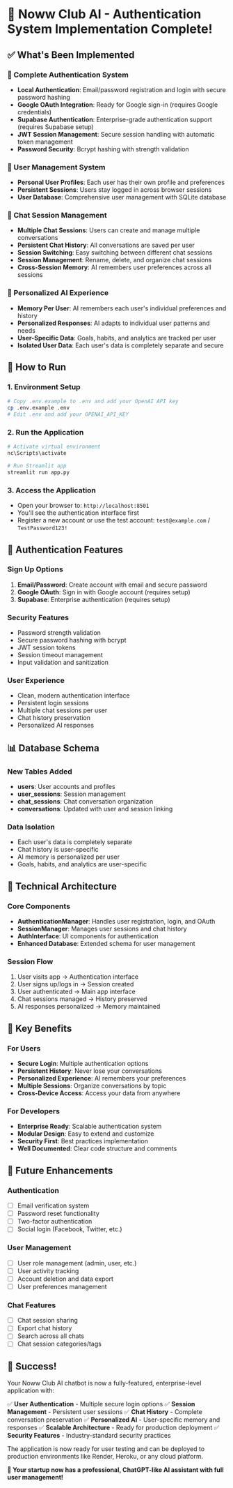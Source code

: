 # 🎉 Noww Club AI - Authentication System Implementation Complete!

## ✅ What's Been Implemented

### 🔐 Complete Authentication System
- **Local Authentication**: Email/password registration and login with secure password hashing
- **Google OAuth Integration**: Ready for Google sign-in (requires Google credentials)
- **Supabase Authentication**: Enterprise-grade authentication support (requires Supabase setup)
- **JWT Session Management**: Secure session handling with automatic token management
- **Password Security**: Bcrypt hashing with strength validation

### 👤 User Management System
- **Personal User Profiles**: Each user has their own profile and preferences
- **Persistent Sessions**: Users stay logged in across browser sessions
- **User Database**: Comprehensive user management with SQLite database

### 💬 Chat Session Management
- **Multiple Chat Sessions**: Users can create and manage multiple conversations
- **Persistent Chat History**: All conversations are saved per user
- **Session Switching**: Easy switching between different chat sessions
- **Session Management**: Rename, delete, and organize chat sessions
- **Cross-Session Memory**: AI remembers user preferences across all sessions

### 🧠 Personalized AI Experience
- **Memory Per User**: AI remembers each user's individual preferences and history
- **Personalized Responses**: AI adapts to individual user patterns and needs
- **User-Specific Data**: Goals, habits, and analytics are tracked per user
- **Isolated User Data**: Each user's data is completely separate and secure

## 🚀 How to Run

### 1. Environment Setup
```bash
# Copy .env.example to .env and add your OpenAI API key
cp .env.example .env
# Edit .env and add your OPENAI_API_KEY
```

### 2. Run the Application
```bash
# Activate virtual environment
nc\Scripts\activate

# Run Streamlit app
streamlit run app.py
```

### 3. Access the Application
- Open your browser to: `http://localhost:8501`
- You'll see the authentication interface first
- Register a new account or use the test account: `test@example.com` / `TestPassword123!`

## 🔑 Authentication Features

### Sign Up Options
1. **Email/Password**: Create account with email and secure password
2. **Google OAuth**: Sign in with Google account (requires setup)
3. **Supabase**: Enterprise authentication (requires setup)

### Security Features
- Password strength validation
- Secure password hashing with bcrypt
- JWT session tokens
- Session timeout management
- Input validation and sanitization

### User Experience
- Clean, modern authentication interface
- Persistent login sessions
- Multiple chat sessions per user
- Chat history preservation
- Personalized AI responses

## 📊 Database Schema

### New Tables Added
- **users**: User accounts and profiles
- **user_sessions**: Session management
- **chat_sessions**: Chat conversation organization
- **conversations**: Updated with user and session linking

### Data Isolation
- Each user's data is completely separate
- Chat history is user-specific
- AI memory is personalized per user
- Goals, habits, and analytics are user-specific

## 🔧 Technical Architecture

### Core Components
- **AuthenticationManager**: Handles user registration, login, and OAuth
- **SessionManager**: Manages user sessions and chat history
- **AuthInterface**: UI components for authentication
- **Enhanced Database**: Extended schema for user management

### Session Flow
1. User visits app → Authentication interface
2. User signs up/logs in → Session created
3. User authenticated → Main app interface
4. Chat sessions managed → History preserved
5. AI responses personalized → Memory maintained

## 🎯 Key Benefits

### For Users
- **Secure Login**: Multiple authentication options
- **Persistent History**: Never lose your conversations
- **Personalized Experience**: AI remembers your preferences
- **Multiple Sessions**: Organize conversations by topic
- **Cross-Device Access**: Access your data from anywhere

### For Developers
- **Enterprise Ready**: Scalable authentication system
- **Modular Design**: Easy to extend and customize
- **Security First**: Best practices implementation
- **Well Documented**: Clear code structure and comments

## 🔮 Future Enhancements

### Authentication
- [ ] Email verification system
- [ ] Password reset functionality
- [ ] Two-factor authentication
- [ ] Social login (Facebook, Twitter, etc.)

### User Management
- [ ] User role management (admin, user, etc.)
- [ ] User activity tracking
- [ ] Account deletion and data export
- [ ] User preferences management

### Chat Features
- [ ] Chat session sharing
- [ ] Export chat history
- [ ] Search across all chats
- [ ] Chat session categories/tags

## 🎉 Success!

Your Noww Club AI chatbot is now a fully-featured, enterprise-level application with:

✅ **User Authentication** - Multiple secure login options
✅ **Session Management** - Persistent user sessions
✅ **Chat History** - Complete conversation preservation
✅ **Personalized AI** - User-specific memory and responses
✅ **Scalable Architecture** - Ready for production deployment
✅ **Security Features** - Industry-standard security practices

The application is now ready for user testing and can be deployed to production environments like Render, Heroku, or any cloud platform.

**🚀 Your startup now has a professional, ChatGPT-like AI assistant with full user management!**
